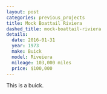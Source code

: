 ```yaml
---
layout: post
categories: previous_projects
title: Mock Boattail Riviera
dashed_title: mock-boattail-riviera
details:
  date: 2016-01-31
  year: 1973
  make: Buick
  model: Riveiera
  mileage: 103,000 miles
  price: $100,000
---
```

This is a buick.
